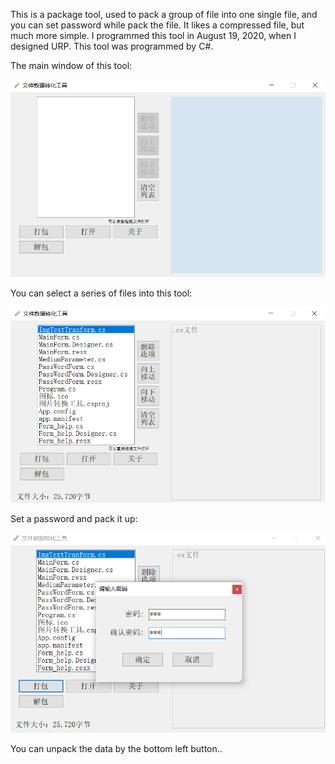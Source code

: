 This is a package tool, used to pack a group of file into one single file, and you can set password while pack the file. It likes a compressed file, but much more simple. I programmed this tool in August 19, 2020, when I designed URP. This tool was programmed by C#.

The main window of this tool:

<div align="center">
  <img src="https://github.com/Jingxiang-Zhang/package_tool_Csharp/blob/main/img/main.png">
</div>

You can select a series of files into this tool:

<div align="center">
  <img src="https://github.com/Jingxiang-Zhang/package_tool_Csharp/blob/main/img/drop_data.png">
</div>

Set a password and pack it up:

<div align="center">
  <img src="https://github.com/Jingxiang-Zhang/package_tool_Csharp/blob/main/img/pack.png">
</div>

You can unpack the data by the bottom left button..

